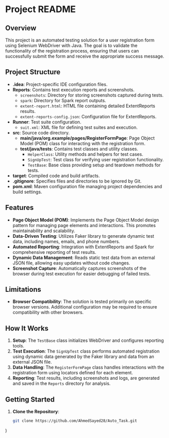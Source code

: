 # Project README

## Overview

This project is an automated testing solution for a user registration form using Selenium WebDriver with Java. The goal is to validate the functionality of the registration process, ensuring that users can successfully submit the form and receive the appropriate success message.

## Project Structure

- **.idea**: Project-specific IDE configuration files.
- **Reports**: Contains test execution reports and screenshots.
  - `screenshots`: Directory for storing screenshots captured during tests.
  - `spark`: Directory for Spark report outputs.
  - `extent-report.html`: HTML file containing detailed ExtentReports results.
  - `extent-reports-config.json`: Configuration file for ExtentReports.
- **Runner**: Test suite configuration.
  - `suit.xml`: XML file for defining test suites and execution.
- **src**: Source code directory.
  - **main/java/org.example/pages/RegisterFormPage**: Page Object Model (POM) class for interacting with the registration form.
  - **test/java/tests**: Contains test classes and utility classes.
    - `HelperClass`: Utility methods and helpers for test cases.
    - `SignUpTest`: Test class for verifying user registration functionality.
    - `TestBase`: Base class providing setup and teardown methods for tests.
- **target**: Compiled code and build artifacts.
- **.gitignore**: Specifies files and directories to be ignored by Git.
- **pom.xml**: Maven configuration file managing project dependencies and build settings.

## Features

- **Page Object Model (POM)**: Implements the Page Object Model design pattern for managing page elements and interactions. This promotes maintainability and scalability.
- **Data-Driven Testing**: Utilizes Faker library to generate dynamic test data, including names, emails, and phone numbers.
- **Automated Reporting**: Integration with ExtentReports and Spark for comprehensive reporting of test results.
- **Dynamic Data Management**: Reads static test data from an external JSON file, allowing easy updates without code changes.
- **Screenshot Capture**: Automatically captures screenshots of the browser during test execution for easier debugging of failed tests.

## Limitations

- **Browser Compatibility**: The solution is tested primarily on specific browser versions. Additional configuration may be required to ensure compatibility with other browsers.

## How It Works

1. **Setup**: The `TestBase` class initializes WebDriver and configures reporting tools.
2. **Test Execution**: The `SignUpTest` class performs automated registration using dynamic data generated by the Faker library and data from an external JSON file.
3. **Data Handling**: The `RegisterFormPage` class handles interactions with the registration form using locators defined for each element.
4. **Reporting**: Test results, including screenshots and logs, are generated and saved in the `Reports` directory for analysis.

## Getting Started

1. **Clone the Repository**:
   ```bash
   git clone https://github.com/AhmedSayed28/Auto_Task.git
)
